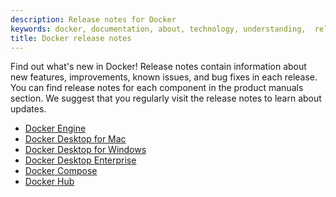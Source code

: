 ```yaml
---
description: Release notes for Docker
keywords: docker, documentation, about, technology, understanding,  release
title: Docker release notes
---
```


Find out what's new in Docker! Release notes contain information about new
features, improvements, known issues, and bug fixes in each release. You can
find release notes for each component in the product manuals section. We suggest
that you regularly visit the release notes to learn about updates.

- [Docker Engine](/engine/release-notes/)
- [Docker Desktop for Mac](/docker-for-mac/) 
- [Docker Desktop for Windows](/docker-for-windows/) 
- [Docker Desktop Enterprise](/desktop/enterprise/)
- [Docker Compose](/compose/)
- [Docker Hub](/docker-hub/)
